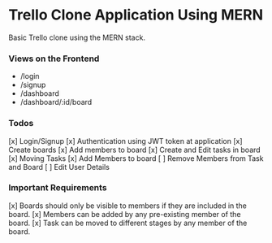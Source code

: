 # Trello Clone Application Using MERN 
Basic Trello clone using the MERN stack.

### Views on the Frontend
- /login
- /signup
- /dashboard
- /dashboard/:id/board

### Todos
[x] Login/Signup
[x] Authentication using JWT token at application
[x] Create boards
[x] Add members to board
[x] Create and Edit tasks in board
[x] Moving Tasks
[x] Add Members to board
[ ] Remove Members from Task and Board
[ ] Edit User Details

### Important Requirements
[x] Boards should only be visible to members if they are included in the board.
[x] Members can be added by any pre-existing member of the board.
[x] Task can be moved to different stages by any member of the board.
